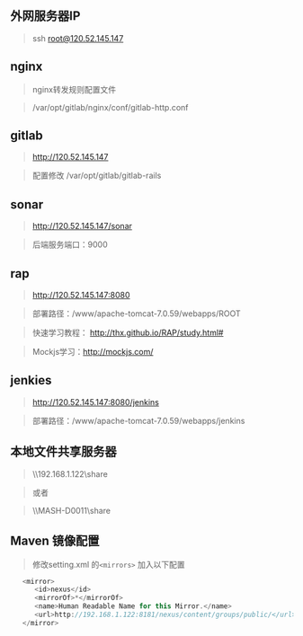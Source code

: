 
外网服务器IP
--------------------------
>ssh root@120.52.145.147

nginx
--------------------------
>nginx转发规则配置文件

>/var/opt/gitlab/nginx/conf/gitlab-http.conf

gitlab
--------------------------
>http://120.52.145.147

>配置修改 /var/opt/gitlab/gitlab-rails

sonar
--------------------------
>http://120.52.145.147/sonar

>后端服务端口：9000

rap
--------------------------
>http://120.52.145.147:8080

>部署路径：/www/apache-tomcat-7.0.59/webapps/ROOT

>快速学习教程： http://thx.github.io/RAP/study.html#

>Mockjs学习：http://mockjs.com/

jenkies
--------------------------
>http://120.52.145.147:8080/jenkins

>部署路径：/www/apache-tomcat-7.0.59/webapps/jenkins

本地文件共享服务器 
--------------------------
> \\\\192.168.1.122\share

>或者

> \\\\MASH-D0011\share

Maven 镜像配置
--------------------------
>修改setting.xml 的`<mirrors>` 加入以下配置
```javascript
   <mirror>
      <id>nexus</id>
      <mirrorOf>*</mirrorOf>
      <name>Human Readable Name for this Mirror.</name>
      <url>http://192.168.1.122:8181/nexus/content/groups/public/</url>
   </mirror>
```